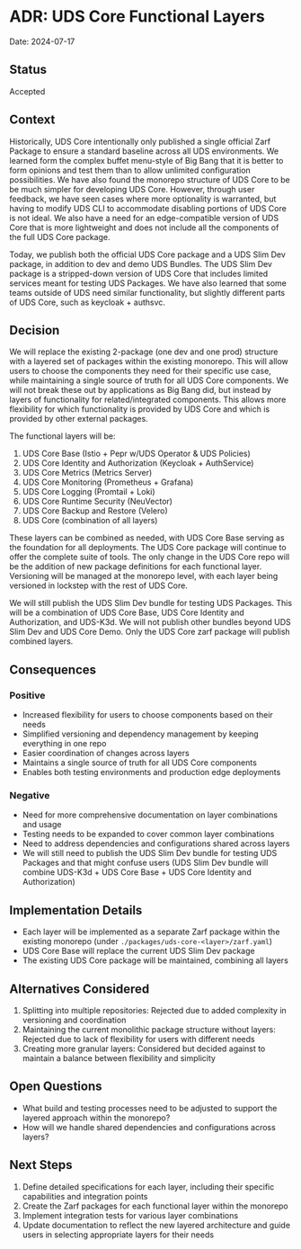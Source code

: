 # ADR: UDS Core Functional Layers

Date: 2024-07-17

## Status

Accepted

## Context

Historically, UDS Core intentionally only published a single official Zarf Package to ensure a standard baseline across all UDS environments. We learned form the complex buffet menu-style of Big Bang that it is better to form opinions and test them than to allow unlimited configuration possibilities. We have also found the monorepo structure of UDS Core to be be much simpler for developing UDS Core. However, through user feedback, we have seen cases where more optionality is warranted, but having to modify UDS CLI to accommodate disabling portions of UDS Core is not ideal. We also have a need for an edge-compatible version of UDS Core that is more lightweight and does not include all the components of the full UDS Core package.

Today, we publish both the official UDS Core package and a UDS Slim Dev package, in addition to dev and demo UDS Bundles. The UDS Slim Dev package is a stripped-down version of UDS Core that includes limited services meant for testing UDS Packages. We have also learned that some teams outside of UDS need similar functionality, but slightly different parts of UDS Core, such as keycloak + authsvc.

## Decision

We will replace the existing 2-package (one dev and one prod) structure with a layered set of packages within the existing monorepo. This will allow users to choose the components they need for their specific use case, while maintaining a single source of truth for all UDS Core components. We will not break these out by applications as Big Bang did, but instead by layers of functionality for related/integrated components. This allows more flexibility for which functionality is provided by UDS Core and which is provided by other external packages.

The functional layers will be:

1. UDS Core Base (Istio + Pepr w/UDS Operator & UDS Policies)
2. UDS Core Identity and Authorization (Keycloak + AuthService)
3. UDS Core Metrics (Metrics Server)
4. UDS Core Monitoring (Prometheus + Grafana)
5. UDS Core Logging (Promtail + Loki)
6. UDS Core Runtime Security (NeuVector)
7. UDS Core Backup and Restore (Velero)
8. UDS Core (combination of all layers)

These layers can be combined as needed, with UDS Core Base serving as the foundation for all deployments. The UDS Core package will continue to offer the complete suite of tools. The only change in the UDS Core repo will be the addition of new package definitions for each functional layer. Versioning will be managed at the monorepo level, with each layer being versioned in lockstep with the rest of UDS Core.

We will still publish the UDS Slim Dev bundle for testing UDS Packages. This will be a combination of UDS Core Base, UDS Core Identity and Authorization, and UDS-K3d. We will not publish other bundles beyond UDS Slim Dev and UDS Core Demo. Only the UDS Core zarf package will publish combined layers.

## Consequences

### Positive

- Increased flexibility for users to choose components based on their needs
- Simplified versioning and dependency management by keeping everything in one repo
- Easier coordination of changes across layers
- Maintains a single source of truth for all UDS Core components
- Enables both testing environments and production edge deployments

### Negative

- Need for more comprehensive documentation on layer combinations and usage
- Testing needs to be expanded to cover common layer combinations
- Need to address dependencies and configurations shared across layers
- We will still need to publish the UDS Slim Dev bundle for testing UDS Packages and that might confuse users (UDS Slim Dev bundle will combine UDS-K3d + UDS Core Base + UDS Core Identity and Authorization)

## Implementation Details

- Each layer will be implemented as a separate Zarf package within the existing monorepo (under `./packages/uds-core-<layer>/zarf.yaml`)
- UDS Core Base will replace the current UDS Slim Dev package
- The existing UDS Core package will be maintained, combining all layers

## Alternatives Considered

1. Splitting into multiple repositories: Rejected due to added complexity in versioning and coordination
2. Maintaining the current monolithic package structure without layers: Rejected due to lack of flexibility for users with different needs
3. Creating more granular layers: Considered but decided against to maintain a balance between flexibility and simplicity

## Open Questions

- What build and testing processes need to be adjusted to support the layered approach within the monorepo?
- How will we handle shared dependencies and configurations across layers?

## Next Steps

1. Define detailed specifications for each layer, including their specific capabilities and integration points
3. Create the Zarf packages for each functional layer within the monorepo
3. Implement integration tests for various layer combinations
4. Update documentation to reflect the new layered architecture and guide users in selecting appropriate layers for their needs

